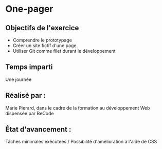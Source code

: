 # One-pager

## Objectifs de l'exercice
* Comprendre le prototypage 
* Créer un site fictif d'une page
* Utiliser Git comme filet durant le développement

## Temps imparti
Une journée

## Réalisé par :
Marie Pierard, dans le cadre de la formation au développement Web dispensée par BeCode

## État d'avancement : 
Tâches minimales exécutées /
Possibilité d'amélioration à l'aide de CSS

